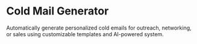 # Cold Mail Generator

Automatically generate personalized cold emails for outreach, networking, or sales using customizable templates and AI-powered system.
